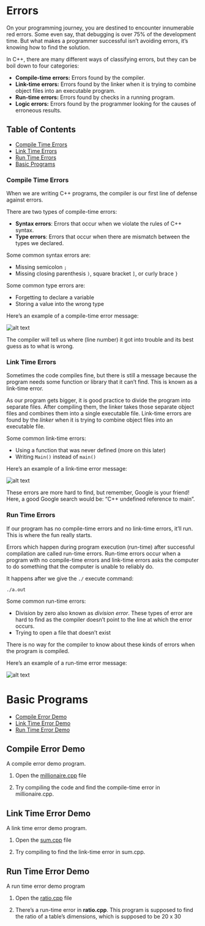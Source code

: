 # Errors

On your programming journey, you are destined to encounter innumerable red errors. Some even say, that debugging is over 75% of the development time. But what makes a programmer successful isn’t avoiding errors, it’s knowing how to find the solution.

In C++, there are many different ways of classifying errors, but they can be boil down to four categories:

- **Compile-time errors:** Errors found by the compiler.
- **Link-time errors:** Errors found by the linker when it is trying to combine object files into an executable program.
- **Run-time errors:** Errors found by checks in a running program.
- **Logic errors:** Errors found by the programmer looking for the causes of erroneous results.

## Table of Contents
- [Compile Time Errors](#Compile-time-Errors)
- [Link Time Errors](#Link-Time_Errors)
- [Run Time Errors](#Run-Time-Errors)
- [Basic Programs](#Basic-Programs)


### Compile Time Errors

When we are writing C++ programs, the compiler is our first line of defense against errors.

There are two types of compile-time errors:

- **Syntax errors**: Errors that occur when we violate the rules of C++ syntax.
- **Type errors**: Errors that occur when there are mismatch between the types we declared.


Some common syntax errors are:

- Missing semicolon ```;```
- Missing closing parenthesis ```)```, square bracket ```]```, or curly brace ```}```


Some common type errors are:

- Forgetting to declare a variable
- Storing a value into the wrong type


Here’s an example of a compile-time error message:

![alt text](https://github.com/keldavis/c-plus-plus-practice/blob/master/foundations/4.%20Errors/compile-time-error.png)

The compiler will tell us where (line number) it got into trouble and its best guess as to what is wrong.

### Link Time Errors

Sometimes the code compiles fine, but there is still a message because the program needs some function or library that it can’t find. This is known as a link-time error.

As our program gets bigger, it is good practice to divide the program into separate files. After compiling them, the linker takes those separate object files and combines them into a single executable file. Link-time errors are found by the *linker* when it is trying to combine object files into an executable file.

Some common link-time errors:

- Using a function that was never defined (more on this later)
- Writing ```Main()``` instead of ```main()```

Here’s an example of a link-time error message:

![alt text](https://github.com/keldavis/c-plus-plus-practice/blob/master/foundations/4.%20Errors/link-time-error.png)

These errors are more hard to find, but remember, Google is your friend! Here, a good Google search would be: “C++ undefined reference to main”.

### Run Time Errors

If our program has no compile-time errors and no link-time errors, it’ll run. This is where the fun really starts.

Errors which happen during program execution (run-time) after successful compilation are called run-time errors. Run-time errors occur when a program with no compile-time errors and link-time errors asks the computer to do something that the computer is unable to reliably do.

It happens after we give the ```./``` execute command:

```./a.out```

Some common run-time errors:

- Division by zero also known as *division error*. These types of error are hard to find as the compiler doesn’t point to the line at which the error occurs.
- Trying to open a file that doesn’t exist

There is no way for the compiler to know about these kinds of errors when the program is compiled.

Here’s an example of a run-time error message:

![alt text](https://github.com/keldavis/c-plus-plus-practice/blob/master/foundations/4.%20Errors/run-time-error.png)


# Basic Programs

- [Compile Error Demo](#Compile-Error_Demo)
- [Link Time Error Demo](#Link-Time-Error-Demo)
- [Run Time Error Demo](#Run-TIme-Error_Demo)


## Compile Error Demo

A compile error demo program.

1. Open the [millionaire.cpp](https://github.com/keldavis/c-plus-plus-practice/blob/master/foundations/4.%20Errors/millionaire.cpp) file

2. Try compiling the code and find the compile-time error in millionaire.cpp.


## Link Time Error Demo

A link time error demo program.

1. Open the [sum.cpp](https://github.com/keldavis/c-plus-plus-practice/blob/master/foundations/4.%20Errors/sum.cpp) file

2. Try compiling to find the link-time error in sum.cpp.


## Run Time Error Demo

A run time error demo program

1. Open the [ratio.cpp](https://github.com/keldavis/c-plus-plus-practice/blob/master/foundations/4.%20Errors/ratio.cpp) file

2. There’s a run-time error in **ratio.cpp**. This program is supposed to find the ratio of a table’s dimensions, which is supposed to be 20 x 30

